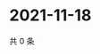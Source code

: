 # 2021-11-18

共 0 条

<!-- BEGIN WEIBO -->
<!-- 最后更新时间 Thu Nov 18 2021 18:15:31 GMT+0800 (China Standard Time) -->

<!-- END WEIBO -->
